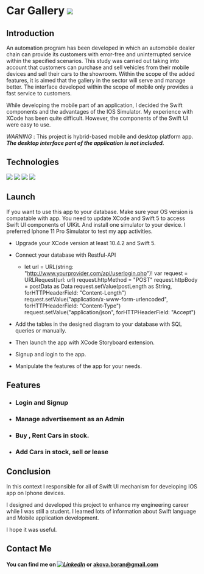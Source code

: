 # Car Gallery ![](https://img.shields.io/badge/build-passing-informational?style=flat&logo=<LOGO_NAME>&logoColor=green&color=green)


## Introduction ##

An automation program has been developed in which an automobile dealer chain can provide its customers with error-free and uninterrupted service within the specified scenarios. This study was carried out taking into account that customers can purchase and sell vehicles from their mobile devices and sell their cars to the showroom. Within the scope of the added features, it is aimed that the gallery in the sector will serve and manage better. The interface developed within the scope of mobile only provides a fast service to customers. 

While developing the mobile part of an application, I decided the Swift components and the advantages of the IOS Simulator. My experience with XCode has been quite difficult. However, the components of the Swift UI were easy to use. 

_WARNING_ : This project is hybrid-based mobile and desktop platform app. ***The desktop interface part of the application is not included.***

## Technologies ##
![](https://img.shields.io/badge/Swift-5-informational?style=flat&logo=<LOGO_NAME>&logoColor=orange&color=orange) ![](https://img.shields.io/badge/XCode-informational?style=flat&logo=<LOGO_NAME>&logoColor=orange&color=blue) ![](https://img.shields.io/badge/Php-informational?style=flat&logo=<LOGO_NAME>&logoColor=orange&color=purple) ![](https://img.shields.io/badge/Restful-API-informational?style=flat&logo=<LOGO_NAME>&logoColor=orange&color=red) 


## Launch ##

If you want to use this app to your database. Make sure your OS version is compatable with app. You need to update XCode and Swift 5 to access Swift UI components of UIKit. And install one simulator to your device. I preferred Iphone 11 Pro Simulator to test my app activities.

- Upgrade your XCode version at least 10.4.2 and Swift 5.
- Connect your database with Restful-API 
  - let url = URL(string: "http://www.yourprovider.com/api/userlogin.php")!
            var request = URLRequest(url: url)
            request.httpMethod = "POST"
                request.httpBody = postData as Data
                request.setValue(postLength as String, forHTTPHeaderField: "Content-Length")
                           request.setValue("application/x-www-form-urlencoded", forHTTPHeaderField: "Content-Type")
                           request.setValue("application/json", forHTTPHeaderField: "Accept")
                           
- Add the tables in the designed diagram to your database with SQL queries or manually.
- Then launch the app with XCode Storyboard extension. 
- Signup and login to the app.
- Manipulate the features of the app for your needs.


## Features ##

- ### Login and Signup ### 
- ### Manage advertisement as an Admin ###
- ### Buy , Rent Cars in stock. ### 
- ### Add Cars in stock, sell or lease ### 

## Conclusion ##

In this context I responsible for all of Swift UI mechanism for developing IOS app on Iphone devices.

I designed and developed this project to enhance my engineering career while I was still a student. I learned lots of information about Swift language and Mobile application development. 

I hope it was useful.

## Contact Me ##

#### You can find me on  *_[![LinkedIn][1.2]][1]_* or akova.boran@gmail.com #### 

[1.2]: https://img.shields.io/badge/-in-blue
[1]: https://www.linkedin.com/in/boran-akova-328477171/
